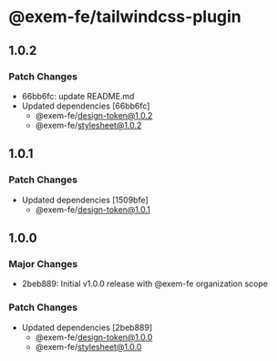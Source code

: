 # @exem-fe/tailwindcss-plugin

## 1.0.2

### Patch Changes

- 66bb6fc: update README.md
- Updated dependencies [66bb6fc]
  - @exem-fe/design-token@1.0.2
  - @exem-fe/stylesheet@1.0.2

## 1.0.1

### Patch Changes

- Updated dependencies [1509bfe]
  - @exem-fe/design-token@1.0.1

## 1.0.0

### Major Changes

- 2beb889: Initial v1.0.0 release with @exem-fe organization scope

### Patch Changes

- Updated dependencies [2beb889]
  - @exem-fe/design-token@1.0.0
  - @exem-fe/stylesheet@1.0.0
